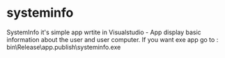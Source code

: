 # systeminfo
SystemInfo it's simple app wrtite in Visualstudio - App display basic information about the user and user computer. 
If you want exe app go to : bin\Release\app.publish\systeminfo.exe 
